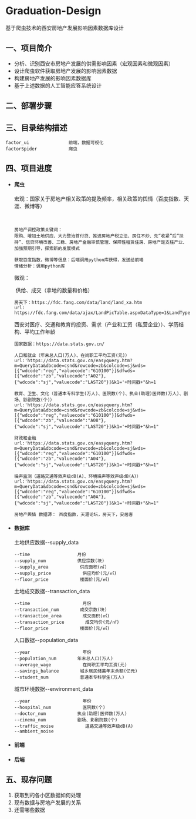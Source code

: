 # Graduation-Design

基于爬虫技术的西安房地产发展影响因素数据库设计

## 一、项目简介

- 分析、识别西安市房地产发展的供需影响因素（宏观因素和微观因素）
- 设计爬虫软件获取房地产发展的影响因素数据
- 构建房地产发展的影响因素数据库
- 基于上述数据的人工智能应答系统设计

## 二、部署步骤

## 三、目录结构描述

```
factor_ui               前端，数据可视化
factorSpider            爬虫
```

## 四、项目进度

- #### 爬虫
  
  宏观：国家关于房地产相关政策的提及频率，相关政策的舆情（百度指数、天涯、微博等）
  
  ​	
  
  ```
  房地产调控政策关键词：
  限购、增加土地供应、大力整治首付贷、推进房地产税立法、房住不炒、先“收紧”后“扶持”、信贷环境改善、三稳、房地产金融审慎管理、保障性租赁住房、房地产是支柱产业、加强预期引导，探索新的发展模式
  
  获取百度指数，微博等信息：后端调用python库获得，发送给前端
  情绪分析：调用python库
  ```
  
  微观：
  
  ​    供给、成交（拿地的数量和价格）
  
  ```
  房天下：https://fdc.fang.com/data/land/land_xa.htm
  url:
  https://fdc.fang.com/data/ajax/LandPicTable.aspxDataType=1&LandType=&Locus=610100&Time=m&BeginTime=2021.05&EndTime=2021.10
  ```
  
  ​    西安对医疗、交通和教育的投资、需求（产业和工资（私营企业））、学历结构、平均工作年龄
  
  ```
  国家数据：https://data.stats.gov.cn/
  
  人口和就业（年末总人口(万人)、在岗职工平均工资(元)）
  url:'https://data.stats.gov.cn/easyquery.htm?m=QueryData&dbcode=csnd&rowcode=zb&colcode=sj&wds=[{"wdcode":"reg","valuecode":"610100"}]&dfwds=[{"wdcode":"zb","valuecode":"A02"},{"wdcode":"sj","valuecode":"LAST20"}]&k1='+时间戳+"&h=1
  
  教育、卫生、文化（普通本专科学生(万人)、医院数(个)、执业(助理)医师数(万人)、剧场、影剧院数(个)）
  url:'https://data.stats.gov.cn/easyquery.htm?m=QueryData&dbcode=csnd&rowcode=zb&colcode=sj&wds=[{"wdcode":"reg","valuecode":"610100"}]&dfwds=[{"wdcode":"zb","valuecode":"A08"},{"wdcode":"sj","valuecode":"LAST20"}]&k1='+时间戳+"&h=1"
  
  财政和金融
  url:'https://data.stats.gov.cn/easyquery.htm?m=QueryData&dbcode=csnd&rowcode=zb&colcode=sj&wds=[{"wdcode":"reg","valuecode":"610100"}]&dfwds=[{"wdcode":"zb","valuecode":"A04"},{"wdcode":"sj","valuecode":"LAST20"}]&k1='+时间戳+"&h=1"
  
  噪声监测（道路交通等效声级dB(A)、环境噪声等效声级dB(A)）
  url:'https://data.stats.gov.cn/easyquery.htm?m=QueryData&dbcode=csnd&rowcode=zb&colcode=sj&wds=[{"wdcode":"reg","valuecode":"610100"}]&dfwds=[{"wdcode":"zb","valuecode":"A0A"},{"wdcode":"sj","valuecode":"LAST20"}]&k1='+时间戳+"&h=1"
  
  房地产舆情 数据源： 百度指数，天涯论坛，房天下，安居客
  ```
  
- #### 数据库
  
  土地供应数据--supply_data
  
  ```
  --time                  月份
  --supply_num            供应宗数(块)     
  --supply_area            供应面积(㎡)     
  --supply_price            供应均价(元/㎡)
  --floor_price            楼面价(元/㎡)
  ```
  
  土地成交数据--transaction_data
  
  ```
  --time                    月份 
  --transaction_num        成交宗数(块)    
  --transaction_area        成交面积(㎡)     
  --transaction_price        成交均价(元/㎡)
  --floor_price            楼面价(元/㎡)
  ```
  
  人口数据--population_data
  
  ```
  --year                    年份
  --population_num        年末总人口(万人)
  --average_wage            在岗职工平均工资(元)
  --savings_balance        城乡居民储蓄年末余额(亿元)
  --student_num            普通本专科学生(万人)
  ```
  
  城市环境数据--environment_data
  
  ```
  --year                    年份
  --hospital_num            医院数(个)
  --doctor_num            执业(助理)医师数(万人)
  --cinema_num            剧场、影剧院数(个)
  --traffic_noise            道路交通等效声级dB(A)
  --ambient_noise         
  ```

- #### 前端

- #### 后端

## 五、现存问题

1. 获取到的各小区数据如何处理
2. 现有数据与房地产发展的关系
3. 还需哪些数据
